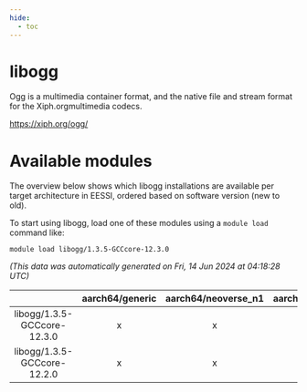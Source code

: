 ```yaml
---
hide:
  - toc
---
```


libogg
======


Ogg is a multimedia container format, and the native file and stream format for the Xiph.orgmultimedia codecs.

https://xiph.org/ogg/
# Available modules


The overview below shows which libogg installations are available per target architecture in EESSI, ordered based on software version (new to old).

To start using libogg, load one of these modules using a `module load` command like:

```shell
module load libogg/1.3.5-GCCcore-12.3.0
```

*(This data was automatically generated on Fri, 14 Jun 2024 at 04:18:28 UTC)*  

| |aarch64/generic|aarch64/neoverse_n1|aarch64/neoverse_v1|x86_64/generic|x86_64/amd/zen2|x86_64/amd/zen3|x86_64/intel/haswell|x86_64/intel/skylake_avx512|
| :---: | :---: | :---: | :---: | :---: | :---: | :---: | :---: | :---: |
|libogg/1.3.5-GCCcore-12.3.0|x|x|x|x|x|x|x|x|
|libogg/1.3.5-GCCcore-12.2.0|x|x|x|x|x|x|x|x|
